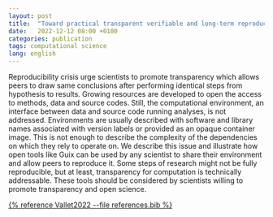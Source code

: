 ```yaml
---
layout: post
title:  "Toward practical transparent verifiable and long-term reproducible research using Guix"
date:   2022-12-12 08:00 +0100
categories: publication
tags: computational science
lang: english
---
```


Reproducibility crisis urge scientists to promote transparency which allows peers to draw same conclusions after performing identical steps from hypothesis to results. Growing resources are developed to open the access to methods, data and source codes. Still, the computational environment, an interface between data and source code running analyses, is not addressed. Environments are usually described with software and library names associated with version labels or provided as an opaque container image. This is not enough to describe the complexity of the dependencies on which they rely to operate on. We describe this issue and illustrate how open tools like Guix can be used by any scientist to share their environment and allow peers to reproduce it. Some steps of research might not be fully reproducible, but at least, transparency for computation is technically addressable. These tools should be considered by scientists willing to promote transparency and open science.

[{% reference Vallet2022 --file references.bib %}](https://www.nature.com/articles/s41597-022-01720-9)

